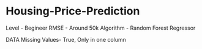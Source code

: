 # Housing-Price-Prediction

Level - Begineer
RMSE - Around 50k
Algorithm - Random Forest Regressor

DATA 
Missing Values- True, Only in one column
